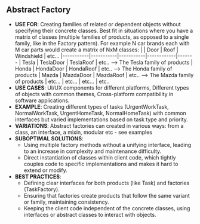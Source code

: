 ## Abstract Factory
* __USE FOR__: Creating families of related or dependent objects without specifying their concrete classes. Best fit in situations where you have a matrix of classes (multiple families of products, as opposed to a single family, like in the Factory pattern). For example N car brands each with M car parts would create a matrix of NxM classes:
|           | Door      | Roof      | Windshield | etc...
|-----------|-----------|-----------|------------|-------
| Tesla     | TeslaDoor | TeslaRoof | etc..           --> The Tesla family of products
| Honda     | HondaDoor | HondaRoof | etc..           --> The Honda family of products
| Mazda     | MazdaDoor | MazdaRoof | etc..           --> The Mazda family of products
| etc...    | etc...    | etc...    | etc..
* __USE CASES__: UI/UX components for different platforms, Different types of objects with common themes, Cross-platform compatibility in software applications.
* __EXAMPLE__: Creating different types of tasks (UrgentWorkTask, NormalWorkTask, UrgentHomeTask, NormalHomeTask) with common interfaces but varied implementations based on task type and priority.
* __VARIATIONS__: Abstract factories can created in various ways: from a class, an interface, a mixin, modular etc - see examples
* __SUBOPTIMAL SOLUTIONS__:
    - Using multiple factory methods without a unifying interface, leading to an increase in complexity and maintenance difficulty.
    - Direct instantiation of classes within client code, which tightly couples code to specific implementations and makes it hard to extend or modify.
* __BEST PRACTICES__:
    - Defining clear interfaces for both products (like Task) and factories (TaskFactory).
    - Ensuring that factories create products that follow the same variant or family, maintaining consistency.
    - Keeping the client code independent of the concrete classes, using interfaces or abstract classes to interact with objects.